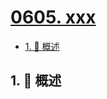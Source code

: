 # [0605. xxx](https://github.com/Tdahuyou/TNotes.leetcode/tree/main/notes/0605.%20xxx)

<!-- region:toc -->

- [1. 📝 概述](#1--概述)

<!-- endregion:toc -->

## 1. 📝 概述
